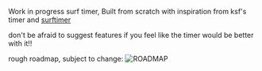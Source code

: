 Work in progress surf timer, Built from scratch with inspiration from ksf's timer and [surftimer](https://github.com/surftimer/Surftimer-Official)

don't be afraid to suggest features if you feel like the timer would be better with it!! 

rough roadmap, subject to change:
![ROADMAP](https://i.imgur.com/DmLxgIU.png"ROADMAP")
